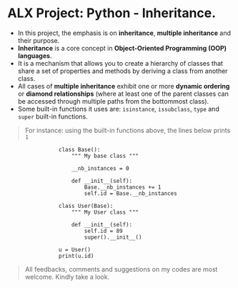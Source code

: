 # ALX Project: Python - Inheritance.

* In this project, the emphasis is on <b>inheritance</b>, <b>multiple inheritance</b> and their purpose.
* <b>Inheritance</b> is a core concept in <b>Object-Oriented Programming (OOP) languages</b>.
* It is a mechanism  that allows you to create a hierarchy of classes that share a set of properties and methods by deriving a class from another class.
* All cases of <b>multiple inheritance</b> exhibit one or more <b>dynamic ordering</b> or <b>diamond relationships</b> (where at least one of the parent classes can be accessed through multiple paths from the bottommost class).
* Some built-in functions it uses are: `isinstance`, `issubclass`, `type` and `super` built-in functions.

> For instance: using the built-in functions above, the lines below prints `1` 
                    
                    class Base():
                        """ My base class """

                        __nb_instances = 0

                        def __init__(self):
                            Base.__nb_instances += 1
                            self.id = Base.__nb_instances

                    class User(Base):
                        """ My User class """

                        def __init__(self):
                            self.id = 89
                            super().__init__()

                    u = User()
                    print(u.id)

> All feedbacks, comments and suggestions on my codes are most welcome. Kindly take a look.
